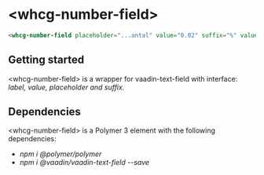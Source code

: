 # &lt;whcg-number-field&gt;

```html
<whcg-number-field placeholder="...antal" value="0.02" suffix="%" valueoutput="{{inflation}}"></whcg-number-field>
```

## Getting started 

&lt;whcg-number-field&gt; is a wrapper for vaadin-text-field with interface: *label, value, placeholder and suffix.*

## Dependencies

&lt;whcg-number-field&gt; is a Polymer 3 element with the following dependencies: 
- *npm i @polymer/polymer*
- *npm i @vaadin/vaadin-text-field --save*

